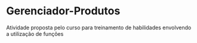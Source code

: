 # Gerenciador-Produtos
Atividade proposta pelo curso para treinamento de habilidades envolvendo a utilização de funções
